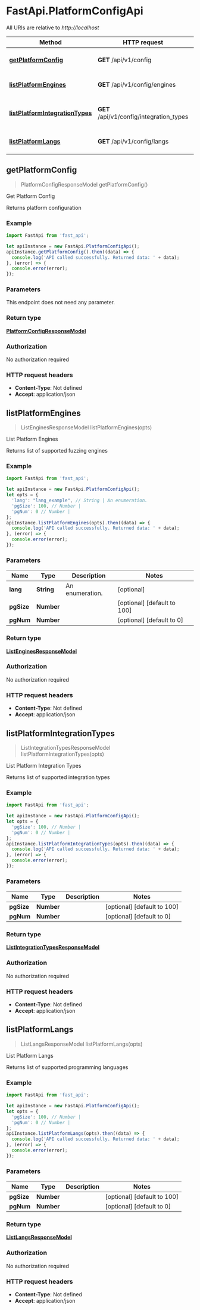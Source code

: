 # FastApi.PlatformConfigApi

All URIs are relative to *http://localhost*

Method | HTTP request | Description
------------- | ------------- | -------------
[**getPlatformConfig**](PlatformConfigApi.md#getPlatformConfig) | **GET** /api/v1/config | Get Platform Config
[**listPlatformEngines**](PlatformConfigApi.md#listPlatformEngines) | **GET** /api/v1/config/engines | List Platform Engines
[**listPlatformIntegrationTypes**](PlatformConfigApi.md#listPlatformIntegrationTypes) | **GET** /api/v1/config/integration_types | List Platform Integration Types
[**listPlatformLangs**](PlatformConfigApi.md#listPlatformLangs) | **GET** /api/v1/config/langs | List Platform Langs



## getPlatformConfig

> PlatformConfigResponseModel getPlatformConfig()

Get Platform Config

Returns platform configuration

### Example

```javascript
import FastApi from 'fast_api';

let apiInstance = new FastApi.PlatformConfigApi();
apiInstance.getPlatformConfig().then((data) => {
  console.log('API called successfully. Returned data: ' + data);
}, (error) => {
  console.error(error);
});

```

### Parameters

This endpoint does not need any parameter.

### Return type

[**PlatformConfigResponseModel**](PlatformConfigResponseModel.md)

### Authorization

No authorization required

### HTTP request headers

- **Content-Type**: Not defined
- **Accept**: application/json


## listPlatformEngines

> ListEnginesResponseModel listPlatformEngines(opts)

List Platform Engines

Returns list of supported fuzzing engines

### Example

```javascript
import FastApi from 'fast_api';

let apiInstance = new FastApi.PlatformConfigApi();
let opts = {
  'lang': "lang_example", // String | An enumeration.
  'pgSize': 100, // Number | 
  'pgNum': 0 // Number | 
};
apiInstance.listPlatformEngines(opts).then((data) => {
  console.log('API called successfully. Returned data: ' + data);
}, (error) => {
  console.error(error);
});

```

### Parameters


Name | Type | Description  | Notes
------------- | ------------- | ------------- | -------------
 **lang** | **String**| An enumeration. | [optional] 
 **pgSize** | **Number**|  | [optional] [default to 100]
 **pgNum** | **Number**|  | [optional] [default to 0]

### Return type

[**ListEnginesResponseModel**](ListEnginesResponseModel.md)

### Authorization

No authorization required

### HTTP request headers

- **Content-Type**: Not defined
- **Accept**: application/json


## listPlatformIntegrationTypes

> ListIntegrationTypesResponseModel listPlatformIntegrationTypes(opts)

List Platform Integration Types

Returns list of supported integration types

### Example

```javascript
import FastApi from 'fast_api';

let apiInstance = new FastApi.PlatformConfigApi();
let opts = {
  'pgSize': 100, // Number | 
  'pgNum': 0 // Number | 
};
apiInstance.listPlatformIntegrationTypes(opts).then((data) => {
  console.log('API called successfully. Returned data: ' + data);
}, (error) => {
  console.error(error);
});

```

### Parameters


Name | Type | Description  | Notes
------------- | ------------- | ------------- | -------------
 **pgSize** | **Number**|  | [optional] [default to 100]
 **pgNum** | **Number**|  | [optional] [default to 0]

### Return type

[**ListIntegrationTypesResponseModel**](ListIntegrationTypesResponseModel.md)

### Authorization

No authorization required

### HTTP request headers

- **Content-Type**: Not defined
- **Accept**: application/json


## listPlatformLangs

> ListLangsResponseModel listPlatformLangs(opts)

List Platform Langs

Returns list of supported programming languages

### Example

```javascript
import FastApi from 'fast_api';

let apiInstance = new FastApi.PlatformConfigApi();
let opts = {
  'pgSize': 100, // Number | 
  'pgNum': 0 // Number | 
};
apiInstance.listPlatformLangs(opts).then((data) => {
  console.log('API called successfully. Returned data: ' + data);
}, (error) => {
  console.error(error);
});

```

### Parameters


Name | Type | Description  | Notes
------------- | ------------- | ------------- | -------------
 **pgSize** | **Number**|  | [optional] [default to 100]
 **pgNum** | **Number**|  | [optional] [default to 0]

### Return type

[**ListLangsResponseModel**](ListLangsResponseModel.md)

### Authorization

No authorization required

### HTTP request headers

- **Content-Type**: Not defined
- **Accept**: application/json

